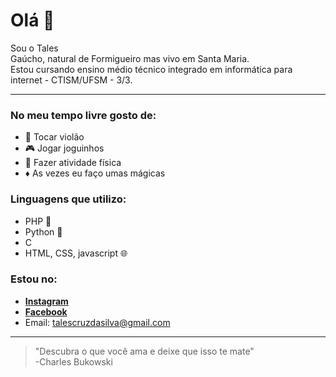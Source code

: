 # **Olá** 👋  
Sou o Tales <br>
Gaúcho, natural de Formigueiro mas vivo em Santa Maria. <br> 
Estou cursando ensino médio técnico integrado em informática para internet - CTISM/UFSM - 3/3.
***
### **No meu tempo livre gosto de:**
* :guitar: Tocar violão
* :video_game: Jogar joguinhos
* :runner: Fazer atividade física
* :diamonds: As vezes eu faço umas mágicas
### **Linguagens que utilizo:**
* PHP :elephant: 
* Python :snake: 
* C
* HTML, CSS, javascript :globe_with_meridians:
### **Estou no:**
- [**Instagram**](https://www.instagram.com/tales_cruzs/?hl=pt-br)
- [**Facebook**](https://www.facebook.com/talescs/)
- Email: talescruzdasilva@gmail.com
***
> "Descubra o que você ama e deixe que isso te mate"  
-Charles Bukowski
